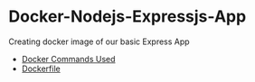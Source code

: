 # Docker-Nodejs-Expressjs-App

Creating docker image of our basic Express App

- [Docker Commands Used](/commands.md)
- [Dockerfile](/Dockerfile) 
